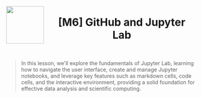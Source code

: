 <div style="display: flex; align-items: center; justify-content: center; text-align: center;">
  <img src="https://coursereport-s3-production.global.ssl.fastly.net/uploads/school/logo/219/original/CT_LOGO_NEW.jpg" width="100" style="margin-right: 10px;">
  <div>
    <h1><b>[M6] GitHub and Jupyter Lab</b></h1>
  </div>
</div>

<br>

>In this lesson, we'll explore the fundamentals of Jupyter Lab, learning how to navigate the user interface, create and manage Jupyter notebooks, and leverage key features such as markdown cells, code cells, and the interactive environment, providing a solid foundation for effective data analysis and scientific computing.
